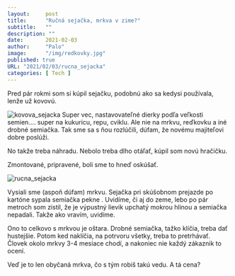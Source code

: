 ```yaml
---
layout:     post
title:      "Ručná sejačka, mrkva v zime?"
subtitle:   ""
description: ""
date:       2021-02-03
author:     "Palo"
image:      "/img/redkovky.jpg"
published: true
URL: "2021/02/03/rucna_sejacka"
categories: [ Tech ]
---
```

Pred pár rokmi som si kúpil sejačku, podobnú ako sa kedysi používala, lenže už kovovú. 

![kovova_sejacka](/img/kovova_sejacka.jpg)
Super vec, nastavovateľné dierky podľa veľkosti semien.... super na kukuricu, repu, cviklu. Ale nie na mrkvu, reďkovku a iné drobné semiačka. Tak sme sa s ňou rozlúčili, dúfam, že novému majiteľovi dobre poslúži.

No takže treba náhradu. Nebolo treba dlho otáľať, kúpil som novú hračičku.

Zmontované, pripravené, boli sme to hneď oskúšať.

![rucna_sejacka](/img/rucna_sejacka.jpg)

Vysiali sme (aspoň dúfam) mrkvu. Sejačka pri skúšobnom prejazde po kartóne sypala semiačka pekne . Uvidíme, či aj do zeme, lebo po pár metroch som zistil, že je výpustný lievik upchatý mokrou hlinou a semiačka nepadali. Takže ako vravím, uvidíme. 

Ono to celkovo s mrkvou je oštara. Drobné semiačka, tažko klíčia, treba dať hustejšie. Potom ked naklíčia, na potrvoru všetky, treba to pretrhávať. Človek okolo mrkvy 3-4 mesiace chodí, a nakoniec nie každý zákaznik to ocení. 

Veď je to len obyčaná mrkva, čo s tým robiš takú vedu. A tá cena?

